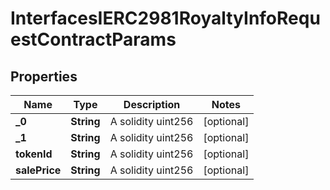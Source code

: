 

# InterfacesIERC2981RoyaltyInfoRequestContractParams

## Properties

Name | Type | Description | Notes
------------ | ------------- | ------------- | -------------
**_0** | **String** | A solidity uint256 |  [optional]
**_1** | **String** | A solidity uint256 |  [optional]
**tokenId** | **String** | A solidity uint256 |  [optional]
**salePrice** | **String** | A solidity uint256 |  [optional]




